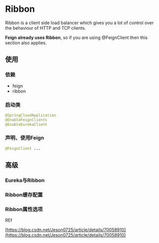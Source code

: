 # Ribbon

Ribbon is a client side load balancer which gives you a lot of control over the behaviour of HTTP and TCP clients.

**Feign already uses Ribbon**, so if you are using @FeignClient then this section also applies.

## 使用

### 依赖

* feign
* ribbon

### 启动类

```java
@SpringCloudApplication
@EnableFeignClients
@EnableEurekaClient
```

### 声明、使用Feign

```java
@FeignClient ...
```

## 高级

### Eureka与Ribbon

### Ribbon缓存配置

### Ribbon属性选项

REf

[https://blog.csdn.net/Jeson0725/article/details/70058910](https://blog.csdn.net/Jeson0725/article/details/70058910)

